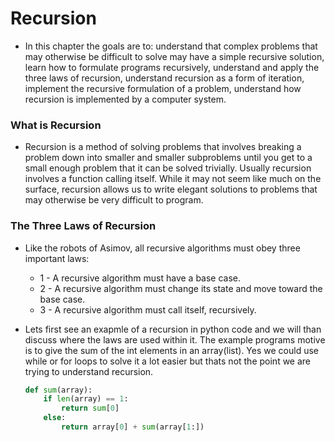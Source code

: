 # Recursion

- In this chapter the goals are to: understand that complex problems that may otherwise be difficult to solve may have a simple recursive solution, learn how to formulate programs recursively, understand and apply the three laws of recursion,  understand recursion as a form of iteration, implement the recursive formulation of a problem, understand how recursion is implemented by a computer system.

### What is Recursion

- Recursion is a method of solving problems that involves breaking a problem down into smaller and smaller subproblems until you get to a small enough problem that it can be solved trivially. Usually recursion involves a function calling itself. While it may not seem like much on the surface, recursion allows us to write elegant solutions to problems that may otherwise be very difficult to program.

### The Three Laws of Recursion

- Like the robots of Asimov, all recursive algorithms must obey three important laws:
  - 1 - A recursive algorithm must have a base case.
  - 2 - A recursive algorithm must change its state and move toward the base case.
  - 3 - A recursive algorithm must call itself, recursively.
  
- Lets first see an exapmle of a recursion in python code and we will than discuss where the laws are used within it. The example programs motive is to give the sum of the int elements in an array(list). Yes we could use while or for loops to solve it a lot easier but thats not the point we are trying to understand recursion.
  ```python
  def sum(array):
      if len(array) == 1:
          return sum[0]
      else:
          return array[0] + sum(array[1:])
  ```
